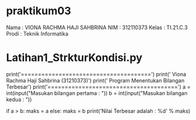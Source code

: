 # praktikum03
Nama  : VIONA RACHMA HAJI SAHBRINA
NIM   : 312110373
Kelas : TI.21.C.3
Prodi : Teknik Informatika
# Latihan1_StrkturKondisi.py
print('======================================')
print('   Viona Rachma Haji Sahbrina (31210373)')
print(' Program Menentukan Bilangan Terbesar')
print('======================================')
a = int(input("Masukan bilangan pertama   : "))
b = int(input("Masukan bilangan kedua     : "))
 
if a > b:
    maks = a
else:
    maks = b
print('Nilai Terbesar adalah      : %d' % maks)
